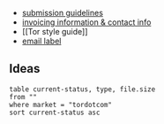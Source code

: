 - [submission guidelines](https://www.tor.com/submissions-guidelines/#Non-Fiction%20Submissions%20Guidelines)
- [invoicing information & contact info](https://mail.google.com/mail/u/0/?zx=rocdqz27h6k4#inbox/FMfcgxwLswLkjCvzWnThkMkszWxFNNWR)
- [[Tor style guide]]
- [email label](https://mail.google.com/mail/u/0/?zx=rocdqz27h6k4#label/Konik%2FTORDOTCOM)

 ## Ideas
 
 ```dataview
table current-status, type, file.size
from ""
where market = "tordotcom"
sort current-status asc
```